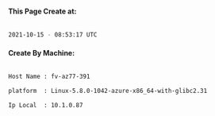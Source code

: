 
   
#### This Page Create at:

```bash

2021-10-15 - 08:53:17 UTC

```

#### Create By Machine:

```bash

Host Name : fv-az77-391

platform  : Linux-5.8.0-1042-azure-x86_64-with-glibc2.31

Ip Local  : 10.1.0.87

```

